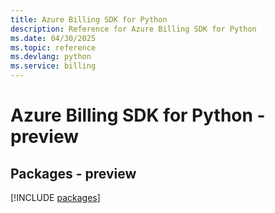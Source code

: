 ```yaml
---
title: Azure Billing SDK for Python
description: Reference for Azure Billing SDK for Python
ms.date: 04/30/2025
ms.topic: reference
ms.devlang: python
ms.service: billing
---
```

# Azure Billing SDK for Python - preview
## Packages - preview
[!INCLUDE [packages](billing-index.md)]